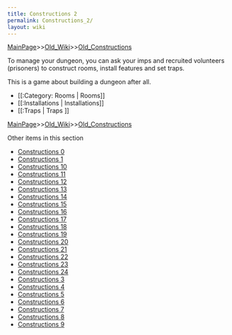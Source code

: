 ```yaml
---
title: Constructions 2
permalink: Constructions_2/
layout: wiki
---
```


[MainPage](/keeperrl_wiki/ "wikilink")>>[Old_Wiki](/keeperrl_wiki/Old_Wiki "wikilink")>>[Old_Constructions](/keeperrl_wiki/Old_Constructions "wikilink")

To manage your dungeon, you can ask your imps and recruited volunteers (prisoners) to construct rooms, install features and set traps.

This is a game about building a dungeon after all.

* [[:Category: Rooms | Rooms]]
* [[:Installations | Installations]]
* [[:Traps | Traps ]]

[MainPage](/keeperrl_wiki/ "wikilink")>>[Old_Wiki](/keeperrl_wiki/Old_Wiki "wikilink")>>[Old_Constructions](/keeperrl_wiki/Old_Constructions "wikilink")

Other items in this section
-    [Constructions 0](/keeperrl_wiki/Constructions_0 "wikilink")
-    [Constructions 1](/keeperrl_wiki/Constructions_1 "wikilink")
-    [Constructions 10](/keeperrl_wiki/Constructions_10 "wikilink")
-    [Constructions 11](/keeperrl_wiki/Constructions_11 "wikilink")
-    [Constructions 12](/keeperrl_wiki/Constructions_12 "wikilink")
-    [Constructions 13](/keeperrl_wiki/Constructions_13 "wikilink")
-    [Constructions 14](/keeperrl_wiki/Constructions_14 "wikilink")
-    [Constructions 15](/keeperrl_wiki/Constructions_15 "wikilink")
-    [Constructions 16](/keeperrl_wiki/Constructions_16 "wikilink")
-    [Constructions 17](/keeperrl_wiki/Constructions_17 "wikilink")
-    [Constructions 18](/keeperrl_wiki/Constructions_18 "wikilink")
-    [Constructions 19](/keeperrl_wiki/Constructions_19 "wikilink")
-    [Constructions 20](/keeperrl_wiki/Constructions_20 "wikilink")
-    [Constructions 21](/keeperrl_wiki/Constructions_21 "wikilink")
-    [Constructions 22](/keeperrl_wiki/Constructions_22 "wikilink")
-    [Constructions 23](/keeperrl_wiki/Constructions_23 "wikilink")
-    [Constructions 24](/keeperrl_wiki/Constructions_24 "wikilink")
-    [Constructions 3](/keeperrl_wiki/Constructions_3 "wikilink")
-    [Constructions 4](/keeperrl_wiki/Constructions_4 "wikilink")
-    [Constructions 5](/keeperrl_wiki/Constructions_5 "wikilink")
-    [Constructions 6](/keeperrl_wiki/Constructions_6 "wikilink")
-    [Constructions 7](/keeperrl_wiki/Constructions_7 "wikilink")
-    [Constructions 8](/keeperrl_wiki/Constructions_8 "wikilink")
-    [Constructions 9](/keeperrl_wiki/Constructions_9 "wikilink")
